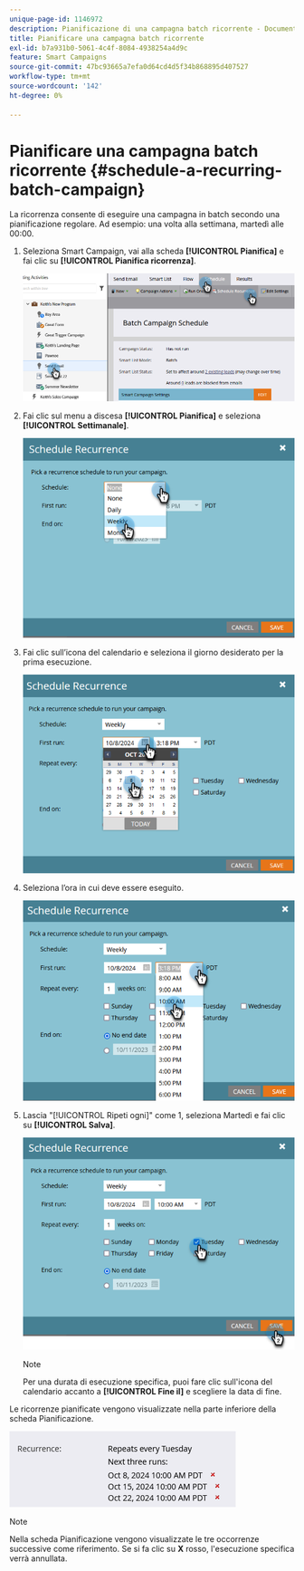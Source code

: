 ```yaml
---
unique-page-id: 1146972
description: Pianificazione di una campagna batch ricorrente - Documentazione di Marketo - Documentazione del prodotto
title: Pianificare una campagna batch ricorrente
exl-id: b7a931b0-5061-4c4f-8084-4938254a4d9c
feature: Smart Campaigns
source-git-commit: 47bc93665a7efa0d64cd4d5f34b868895d407527
workflow-type: tm+mt
source-wordcount: '142'
ht-degree: 0%

---
```


# Pianificare una campagna batch ricorrente {#schedule-a-recurring-batch-campaign}

La ricorrenza consente di eseguire una campagna in batch secondo una pianificazione regolare. Ad esempio: una volta alla settimana, martedì alle 00:00.

1. Seleziona Smart Campaign, vai alla scheda **[!UICONTROL Pianifica]** e fai clic su **[!UICONTROL Pianifica ricorrenza]**.

   ![](assets/schedule-a-recurring-batch-campaign-1.png)

1. Fai clic sul menu a discesa **[!UICONTROL Pianifica]** e seleziona **[!UICONTROL Settimanale]**.

   ![](assets/schedule-a-recurring-batch-campaign-2.png)

1. Fai clic sull’icona del calendario e seleziona il giorno desiderato per la prima esecuzione.

   ![](assets/schedule-a-recurring-batch-campaign-3.png)

1. Seleziona l’ora in cui deve essere eseguito.

   ![](assets/schedule-a-recurring-batch-campaign-4.png)

1. Lascia &quot;[!UICONTROL Ripeti ogni]&quot; come 1, seleziona Martedì e fai clic su **[!UICONTROL Salva]**.

   ![](assets/schedule-a-recurring-batch-campaign-5.png)

   >[!NOTE]
   >
   >Per una durata di esecuzione specifica, puoi fare clic sull&#39;icona del calendario accanto a **[!UICONTROL Fine il]** e scegliere la data di fine.

Le ricorrenze pianificate vengono visualizzate nella parte inferiore della scheda Pianificazione.

![](assets/schedule-a-recurring-batch-campaign-6.png)

>[!NOTE]
>
>Nella scheda Pianificazione vengono visualizzate le tre occorrenze successive come riferimento. Se si fa clic su **X** rosso, l&#39;esecuzione specifica verrà annullata.
